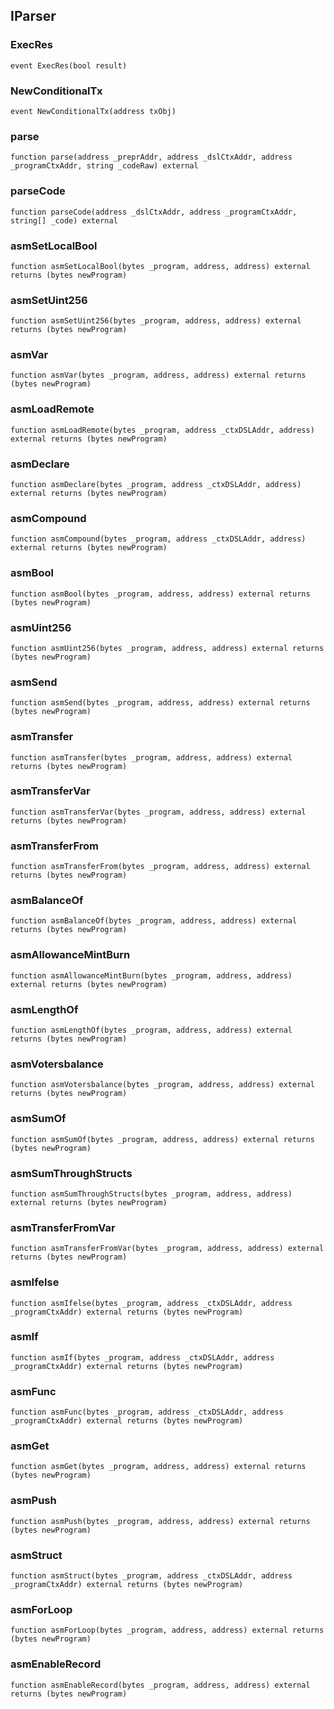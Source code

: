 ## IParser

### ExecRes

```solidity
event ExecRes(bool result)
```

### NewConditionalTx

```solidity
event NewConditionalTx(address txObj)
```

### parse

```solidity
function parse(address _preprAddr, address _dslCtxAddr, address _programCtxAddr, string _codeRaw) external
```

### parseCode

```solidity
function parseCode(address _dslCtxAddr, address _programCtxAddr, string[] _code) external
```

### asmSetLocalBool

```solidity
function asmSetLocalBool(bytes _program, address, address) external returns (bytes newProgram)
```

### asmSetUint256

```solidity
function asmSetUint256(bytes _program, address, address) external returns (bytes newProgram)
```

### asmVar

```solidity
function asmVar(bytes _program, address, address) external returns (bytes newProgram)
```

### asmLoadRemote

```solidity
function asmLoadRemote(bytes _program, address _ctxDSLAddr, address) external returns (bytes newProgram)
```

### asmDeclare

```solidity
function asmDeclare(bytes _program, address _ctxDSLAddr, address) external returns (bytes newProgram)
```

### asmCompound

```solidity
function asmCompound(bytes _program, address _ctxDSLAddr, address) external returns (bytes newProgram)
```

### asmBool

```solidity
function asmBool(bytes _program, address, address) external returns (bytes newProgram)
```

### asmUint256

```solidity
function asmUint256(bytes _program, address, address) external returns (bytes newProgram)
```

### asmSend

```solidity
function asmSend(bytes _program, address, address) external returns (bytes newProgram)
```

### asmTransfer

```solidity
function asmTransfer(bytes _program, address, address) external returns (bytes newProgram)
```

### asmTransferVar

```solidity
function asmTransferVar(bytes _program, address, address) external returns (bytes newProgram)
```

### asmTransferFrom

```solidity
function asmTransferFrom(bytes _program, address, address) external returns (bytes newProgram)
```

### asmBalanceOf

```solidity
function asmBalanceOf(bytes _program, address, address) external returns (bytes newProgram)
```

### asmAllowanceMintBurn

```solidity
function asmAllowanceMintBurn(bytes _program, address, address) external returns (bytes newProgram)
```

### asmLengthOf

```solidity
function asmLengthOf(bytes _program, address, address) external returns (bytes newProgram)
```

### asmVotersbalance

```solidity
function asmVotersbalance(bytes _program, address, address) external returns (bytes newProgram)
```

### asmSumOf

```solidity
function asmSumOf(bytes _program, address, address) external returns (bytes newProgram)
```

### asmSumThroughStructs

```solidity
function asmSumThroughStructs(bytes _program, address, address) external returns (bytes newProgram)
```

### asmTransferFromVar

```solidity
function asmTransferFromVar(bytes _program, address, address) external returns (bytes newProgram)
```

### asmIfelse

```solidity
function asmIfelse(bytes _program, address _ctxDSLAddr, address _programCtxAddr) external returns (bytes newProgram)
```

### asmIf

```solidity
function asmIf(bytes _program, address _ctxDSLAddr, address _programCtxAddr) external returns (bytes newProgram)
```

### asmFunc

```solidity
function asmFunc(bytes _program, address _ctxDSLAddr, address _programCtxAddr) external returns (bytes newProgram)
```

### asmGet

```solidity
function asmGet(bytes _program, address, address) external returns (bytes newProgram)
```

### asmPush

```solidity
function asmPush(bytes _program, address, address) external returns (bytes newProgram)
```

### asmStruct

```solidity
function asmStruct(bytes _program, address _ctxDSLAddr, address _programCtxAddr) external returns (bytes newProgram)
```

### asmForLoop

```solidity
function asmForLoop(bytes _program, address, address) external returns (bytes newProgram)
```

### asmEnableRecord

```solidity
function asmEnableRecord(bytes _program, address, address) external returns (bytes newProgram)
```

